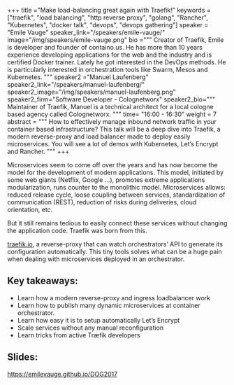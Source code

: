 +++
title ="Make load-balancing great again with Traefik!"
keywords = ["traefik", "load balancing", "http reverse proxy", "golang", "Rancher", "Kubernetes", "docker talk", "devops", "devops gathering"]
speaker = "Emile Vauge"
speaker_link="/speakers/emile-vauge/"
image="/img/speakers/emile-vauge.png"
bio ="""
Creator of Traefik, Emile is developer and founder of containo.us. He has more than 10 years experience developing applications for the web and the industry and is certified Docker trainer. Lately he got interested in the DevOps methods. He is particularly interested in orchestration tools like Swarm, Mesos and Kubernetes.
"""
speaker2 ="Manuel Laufenberg"
speaker2_link="/speakers/manuel-laufenberg/"
speaker2_image="/img/speakers/manuel-laufenberg.png"
speaker2_firm="Software Developer - Colognetworx"
speaker2_bio="""
Maintainer of Traefik, Manuel is a technical architect for a local cologne based agency called Colognetworx.
"""
time= "16:00 - 16:30"
weight = 7
abstract = """
How to effectively manage inbound network traffic in your container based infrastructure? This talk will be a deep dive into Traefik, a modern reverse-proxy and load balancer made to deploy easily microservices. You will see a lot of demos with Kubernetes, Let’s Encrypt and Rancher.
"""
+++

Microservices seem to come off over the years and has now become the model for the development of modern applications. This model, initiated by some web giants (Netflix, Google …), promotes extreme applications modularization, runs counter to the monolithic model. Microservices allows: reduced release cycle, loose coupling between services, standardization of communication (REST), reduction of risks during deliveries, cloud orientation, etc.

But it still remains tedious to easily connect these services without changing the application code. Traefik was born from this.

[traefik.io](https://traefik.io), a reverse-proxy that can watch orchestrators’ API to generate its configuration automatically. This tiny tools solves what can be a huge pain when dealing with microservices deployed in an orchestrator.


## Key takeaways:

* Learn how a modern reverse-proxy and ingress loadbalancer work
* Learn how to publish many dynamic microservices at container orchestrator.
* Learn how easy it is to setup automatically Let’s Encrypt
* Scale services without any manual reconfiguration
* Learn tricks from active Træfik developers

## Slides:

https://emilevauge.github.io/DOG2017
